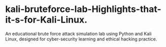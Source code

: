 # kali-bruteforce-lab-Highlights-that-it-s-for-Kali-Linux.
An educational brute force attack simulation lab using Python and Kali Linux, designed for cyber-security learning and ethical hacking practice.
